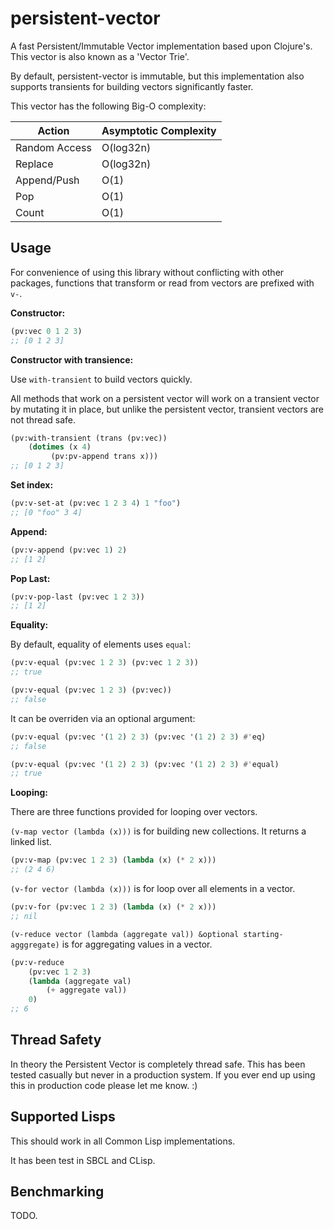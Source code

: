# persistent-vector

A fast Persistent/Immutable Vector implementation based upon Clojure's. This vector is also known as a 'Vector Trie'.

By default, persistent-vector is immutable, but this implementation also supports transients for building vectors significantly faster.

This vector has the following Big-O complexity:

| Action | Asymptotic Complexity |
| -------- | ----------------------- |
| Random Access | O(log32n) |
| Replace | O(log32n) |
| Append/Push | O(1) |
| Pop | O(1) |
| Count | O(1) |

## Usage

For convenience of using this library without conflicting with other packages, functions that transform or read from vectors are prefixed with `v-`.

**Constructor:**

```lisp
(pv:vec 0 1 2 3)
;; [0 1 2 3]
```

**Constructor with transience:**

Use `with-transient` to build vectors quickly.

All methods that work on a persistent vector will work on a transient vector by mutating it in place, but unlike the persistent vector, transient vectors are not thread safe.

```lisp
(pv:with-transient (trans (pv:vec))
	(dotimes (x 4)
		 (pv:pv-append trans x)))
;; [0 1 2 3]
```

**Set index:**

```lisp
(pv:v-set-at (pv:vec 1 2 3 4) 1 "foo")
;; [0 "foo" 3 4]
```
**Append:**

```lisp
(pv:v-append (pv:vec 1) 2)
;; [1 2]
```

**Pop Last:**

```lisp
(pv:v-pop-last (pv:vec 1 2 3))
;; [1 2]
```

**Equality:**

By default, equality of elements uses `equal`:

```lisp
(pv:v-equal (pv:vec 1 2 3) (pv:vec 1 2 3))
;; true

(pv:v-equal (pv:vec 1 2 3) (pv:vec))
;; false
```

It can be overriden via an optional argument:

```lisp
(pv:v-equal (pv:vec '(1 2) 2 3) (pv:vec '(1 2) 2 3) #'eq)
;; false

(pv:v-equal (pv:vec '(1 2) 2 3) (pv:vec '(1 2) 2 3) #'equal)
;; true 
```

**Looping:**

There are three functions provided for looping over vectors.

`(v-map vector (lambda (x)))` is for building new collections. It returns a linked list.

```lisp
(pv:v-map (pv:vec 1 2 3) (lambda (x) (* 2 x)))
;; (2 4 6)
```

`(v-for vector (lambda (x)))` is for loop over all elements in a vector.

```lisp
(pv:v-for (pv:vec 1 2 3) (lambda (x) (* 2 x)))
;; nil
```

`(v-reduce vector (lambda (aggregate val)) &optional starting-agggregate)` is for aggregating values in a vector.

```lisp
(pv:v-reduce 
	(pv:vec 1 2 3) 
	(lambda (aggregate val) 
		(+ aggregate val)) 
	0)
;; 6
```

## Thread Safety

In theory the Persistent Vector is completely thread safe. This has been tested casually but never in a production system. If you ever end up using this in production code please let me know. :)

## Supported Lisps

This should work in all Common Lisp implementations.

It has been test in SBCL and CLisp.

## Benchmarking

TODO.

